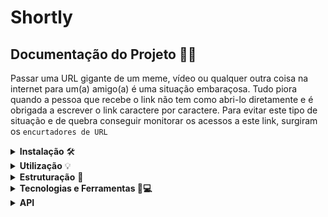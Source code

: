 # Shortly

##   Documentação do Projeto 📄👀
Passar uma URL gigante de um meme, vídeo ou qualquer outra coisa na internet para um(a) amigo(a) é uma situação embaraçosa. Tudo piora quando a pessoa que recebe o link não tem como abri-lo diretamente e é obrigada a escrever o link caractere por caractere.
Para evitar este tipo de situação e de quebra conseguir monitorar os acessos a este link, surgiram os `encurtadores de URL` 
<details>
<summary><strong>Instalação</strong> 🛠️</summary>
 
Para rodar o projeto, primeiro clone este repositório usando o comando:

``` bash
git clone https://github.com/seu-usuario/nome-do-projeto.git
```
Em seguida, instale as dependências usando o gerenciador de pacotes de sua escolha. Recomendo o uso do npm:
  
``` bash
npm install
```
Crie um arquivo .env na raiz do projeto e defina as seguintes variáveis de ambiente:
``` sql 
PORT= localhost
DATABASE_URL=postgres://seu-usuario:senha@localhost:5432/nome-do-banco
``` 

Onde:

- `PORT` é a porta que o servidor irá escutar.
- `DATABASE_URL` é a URL de conexão do Postgres. 
- O valor `seu-usuario` e `senha` devem ser substituídos pelos seus próprios dados de autenticação do Postgres. 
- `localhost:5432` é o endereço e porta do seu servidor Postgres. 
- `nome-do-banco` é o nome do banco de dados que você criou no seu servidor Postgres.
    
    
</details>


<details>
<summary><strong>Utilização</strong> 💡</summary>
    
Para rodar o projeto em um servidor local, execute o seguinte comando:

``` bash
npm start
  ou
npm run dev
```

</details>

<details>
<summary><strong>Estruturação</strong> 🌳</summary>

### 🧱 Estrutura em camadas
- `src/`                         diretório principal do projeto
  - `controllers/`               diretório com os controladores
    - `signup.controllers.js`      controlador responsável pelo registro de usuário
    - `signin.controllers.js`      controlador responsável pelo login de usuário
    - `urls.controllers.js`        controlador responsável por manipular URLs encurtadas
    - `users.controllers.js`       controlador responsável por manipular usuários
    - `ranking.controllers.js`     controlador responsável por manipular rankings
  - `database/`                  diretório com o arquivo de configuração do banco de dados
    - `database.js`                configuração do banco de dados
  - `middlewares/`               diretório com os middlewares
    - `token.middlewares.js`       middleware responsável pela verificação do token
    - `signup.middlewares.js`      middleware responsável pela validação do registro de usuário
    - `signin.middlewares.js`      middleware responsável pela validação do login de usuário
    - `urls.middlewares.js`        middleware responsável pela validação da URL encurtada
    - `users.middlewares.js`       middleware responsável pela validação de usuário
  - `repositories/`              diretório com os repositórios
    - `token.repositories.js`      repositório responsável pelo token
    - `signup.repositories.js`     repositório responsável pelo registro de usuário
    - `signin.repositories.js`     repositório responsável pelo login de usuário
    - `urls.repositories.js`       repositório responsável pela manipulação de URLs encurtadas
    - `users.repositories.js`      repositório responsável pela manipulação de usuários
    - `ranking.repositories.js`    repositório responsável pela manipulação de rankings
  - `routes/`                    diretório com as rotas
    - `signup.routes.js`           rota responsável pelo registro de usuário
    - `signin.routes.js`           rota responsável pelo login de usuário
    - `urls.routes.js`             rota responsável por manipular URLs encurtadas
    - `users.routes.js`            rota responsável por manipular usuários
    - `ranking.routes.js`          rota responsável por manipular rankings
  - `schemas/`                   diretório com os esquemas de validação
    - `signup.schemas.js`          esquema de validação do registro de usuário
    - `signin.schemas.js`          esquema de validação do login de usuário
    - `urls.schemas.js`            esquema de validação da URL encurtada
  - `index.js`                     esquema principal do projeto


</details>

<details>
<summary><strong>Tecnologias e Ferramentas 🔧💻</strong></summary>

  #### 💻📦 Links úteis:

- [Node 14.0.0](https://nodejs.org/en/blog/release/v14.0.0/)
- [Express 4.18.2](https://www.npmjs.com/package/express)
- [Pg 8.8.0](https://www.npmjs.com/package/pg)
- [Bcrypt 5.1.0](https://www.npmjs.com/package/bcrypt)
- [Cors 2.8.5](https://www.npmjs.com/package/cors)
- [Dotenv 16.0.3](https://www.npmjs.com/package/dotenv)
- [Joi 17.7.0](https://www.npmjs.com/package/joi)
- [Jsonwebtoken 8.5.1](https://www.npmjs.com/package/jsonwebtoken)
- [Nanoid 4.0.0](https://www.npmjs.com/package/nanoid)
- [Uuid 9.0.0](https://www.npmjs.com/package/uuid)

</details>

<details>
 <summary><strong>API</strong></summary>

   ## 🌐 Utilização da API
   
   <details>
    <summary><strong>signup</strong></summary>
   
   `POST /signup`: cadastro do usuário.
   
   ### Requisição
    
  ```json 
{
    "name": "Fulana",
    "email": "fulana@email.com.br",
    "password": "123456",
    "confirmPassword": "123456"
}    
  ```
   ### Resposta
   
   Sucesso
   
   ```css
   
   HTTP/1.1 201 Created
   
   ``` 
   
   Erro
   
   - body incorreto:
    
   ```http 
   HTTP/1.1 401 Unauthorized
   ```
   - email já está cadastrado:
   
   ```http 
   HTTP/1.1 409 Conflict
   ```
   </details>
   
   
   <details>
    <summary><strong>signin</strong></summary>
   
   `POST /signin`: acesso à conta.
   
   ### Requisição
    
  ```json 
{
    "email": "fulana@email.com.br",
    "password": "123456"
}    
  ```
   ### Resposta
   
   Sucesso
   
   ```css
   
    HTTP/1.1 200 OK
   
   {  "token": "f87c5453-14b3-43d3-8fb1-739b4385c287" }
   
   ``` 
   
   Erro
   
   - body incorreto:
    
   ```http 
   HTTP/1.1 422 Unauthorized
   
   {
    "errors": [
        "O endereço de e-mail deve ser válido.",
        "A senha deve ter pelo menos 6 caracteres."
     ]
   }
   
   ```
   - usuário e/ou senha não compatível ou não exista:
   
   ```http 
   HTTP/1.1 401 Unauthorized
   ```
   </details>
   
  <details>
    <summary><strong>urls</strong></summary>
   
  <details>
     <summary>urls/shorten</summary>
     
   `POST /urls/shorten`: encurtar a url.
   
   ### Requisição
   
   Authorization: Bearer { token }
   
  ```json 
{
    "url": "https://...",
    "password": "123456"
}    
  ```
   ### Resposta
   
   Sucesso
   
   ```css
   
    HTTP/1.1 201 Created
   
   {  "shortUrl": "b4385c287" }
   
   ``` 
   
   Erro
   
   - body incorreto:
    
   ```http 
   HTTP/1.1 422 Unauthorized
   
   {
    "errors": [
        "formato url incorreta.",
     ]
   }
   
   ```
   - header não enviado ou inválido:
   
   ```http 
   HTTP/1.1 401 Unauthorized
   ```
   </details>
    
  <details>
   <summary>urls/:id</summary>
     
   `GET /urls/:id`: encurtar a url.
   
   ### Requisição
   
   Path Params id
   
   ### Resposta
   
   Sucesso
   
   ```jsx 

      HTTP/1.1 200 OK 
   ```
   
   ```javascript 
   {
        "id": 1,
        "shortUrl": "bd8235a0",
        "url": "https://..."
   }    
   ```
     
   Erro
   
   - url encurtada não existe:
    
   ```javascript 

      HTTP/1.1 404 NOT FOUND

   ```
   
  </details>
    
  <details>
   <summary>/urls/open/:shortUrl</summary>
     
  `GET /urls/open/:shortUrl`: redirecionar à url.
   
   ### Requisição
   
   Path Params shortUrl
   
   ### Resposta
   
   Sucesso
   
   Usuário será redirecionado para o link correspondente à url encurtada, e a contagem de visitas do link será incremenntada em 1.
   ```jsx 

      HTTP/1.1 302 FOUND 
   ```
   
   Erro
   
   - url encurtada não existe:
    
   ```javascript 

      HTTP/1.1 404 NOT FOUND

   ```
   
   </details>
    
    
      
  <details>
   <summary>/urls/:id</summary>
     
  `DELETE /urls/:id`: redirecionar à url.
   
   ### Requisição
   
     Authorization: Bearer { token }
   
   ### Resposta
   
   Sucesso
   
   ```jsx 

      HTTP/1.1 204 NO CONTENT 
   ```
   
   Erro
   
   - header não enviado ou inválido:
   
   ```http 
   HTTP/1.1 401 Unauthorized
   ```
   - url encurtada não pertence ao usuário:
   
   ```http 
   HTTP/1.1 401 Unauthorized
   ```
   - url encurtada não existe:
   
   ```http 
   HTTP/1.1 404 NOT FOUND
   ```
   
   </details>    
    
 </details>
 
 <details>
  <summary><strong>users/me</strong></summary>
     
  `GET users/me`: urls encurtadas do usuário, visitas.
   
   ### Requisição
   
     Authorization: Bearer { token }
   
   ### Resposta
   
   Sucesso
   
   ```jsx
   HTTP/1.1 200 OK
   ```
   
   ```jsx 

     {
       "id": id do usuário,
       "name": nome do usuário,
       "visitCount": soma da quantidade de visitas de todos os links do usuário,
       "shortenedUrls": 
       [
          {
           "id": 1,
           "shortUrl": "...",
           "url": "...",
           "visitCount": soma da quantidade de visitas do link
          },
          {
           "id": 2,
           "shortUrl": "...",
           "url": "...",
           "visitCount": soma da quantidade de visitas do link
          }
       ]
     }
 
   ```
   
   Erro
   
   - header não enviado ou inválido:
   
   ```http 
   HTTP/1.1 401 Unauthorized
   ```
   - caso usuário não exista:
   
   ```http 
   HTTP/1.1 404 NOT FOUND
   ```
   
   </details>
    
 
   
  <details>
   <summary><strong>ranking</strong></summary>
     
  `GET /ranking`: mostra as urls mais visitadas.
      
   ### Resposta
   
   Sucesso
   
   ```jsx
   HTTP/1.1 200 OK
   ```
   - LIMITE de 10 usuários, ORDENADA pela SOMA de visitas dos links;
   ```jsx 

 [
	{
		"id": id do usuário,
		"name": nome do usuário,
		"linksCount": 5,
		"visitCount": 100000
	},
	{
		"id": id do usuário,
		"name": nome do usuário,
		"linksCount": 3,
		"visitCount": 85453
	},
	{
		"id": id do usuário,
		"name": nome do usuário,
		"linksCount": 10,
		"visitCount": 0
	},
	{
		"id": id do usuário,
		"name": nome do usuário,
		"linksCount": 0,
		"visitCount": 0
	}
]
 
   ```
      
   </details>
 
   
</details>
